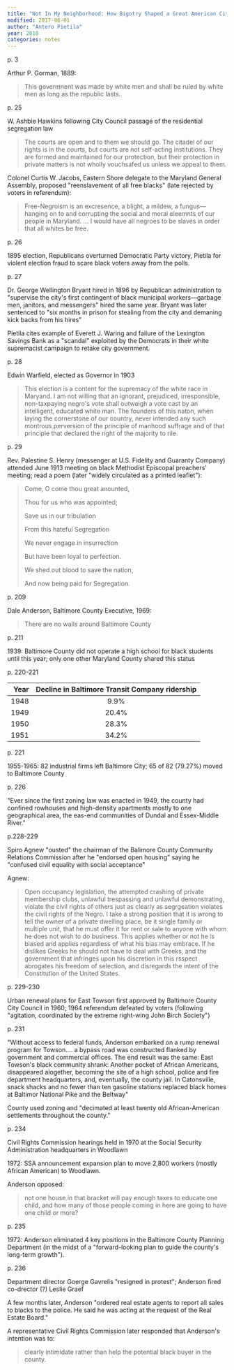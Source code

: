 ```yaml
---
title: "Not In My Neighborhood: How Bigotry Shaped a Great American City"
modified: 2017-06-01
author: "Antero Pietila"
year: 2010
categories: notes
---
```


p. 3

Arthur P. Gorman, 1889:

> This govermnent was made by white men and shall be ruled by white men as long as the republic lasts.

p. 25

W. Ashbie Hawkins following City Council passage of the residential segregation law

>The courts are open and to them we should go. The citadel of our rights is in the courts, but courts are not self-acting institutions. They are formed and maintained for our protection, but their protection in private matters is not wholly vouchsafed us unless we appeal to them.

Colonel Curtis W. Jacobs, Eastern Shore delegate to the Maryland General Assembly, proposed "reenslavement of all free blacks" (late rejected by voters in referendum):

> Free-Negroism is an excresence, a blight, a mildew, a fungus—hanging on to and corrupting the social and moral eleemnts of our people in Maryland. ... I would have all negroes to be slaves in order that all whites be free.

p. 26

1895 election, Republicans overturned Democratic Party victory, Pietila for violent election fraud to scare black voters away from the polls.

p. 27

Dr. George Wellington Bryant hired in 1896 by Republican administration to "supervise the city's first contingent of black municipal workers—garbage men, janitors, and messengers" hired the same year. Bryant was later sentenced to "six months in prison for stealing from the city and demaning kick backs from his hires"

Pietila cites example of Everett J. Waring and failure of the Lexington Savings Bank as a "scandal" exploited by the Democrats in their white supremacist campaign to retake city government.

p. 28

Edwin Warfield, elected as Governor in 1903

> This election is a content for the supremacy of the white race in Maryand. I am not willing that an ignorant, prejudiced, irresponsible, non-taxpaying negro's vote shall outweigh a vote cast by an intelligent, educated white man. The founders of this naton, when laying the cornerstone of our country, never intended any such montrous perversion of the principle of manhood suffrage and of that principle that declared the right of the majority to rile.

p. 29

Rev. Palestine S. Henry (messenger at U.S. Fidelity and Guaranty Company) attended June 1913 meeting on black Methodist Episcopal preachers' meeting; read a poem (later "widely circulated as a printed leaflet"):

> Come, O come thou great anounted,
>
> Thou for us who was appointed;
>
> Save us in our tribulation
>
> From this hateful Segregation
>
> We never engage in insurrection
>
> But have been loyal to perfection.
>
> We shed out blood to save the nation,
>
> And now being paid for Segregation.

p. 209

Dale Anderson, Baltimore County Executive, 1969:

> There are no walls around Baltimore County

p. 211

1939: Baltimore County did not operate a high school for black students until this year; only one other Maryland County shared this status



p. 220-221

| Year | Decline in Baltimore Transit Company ridership |
| ---: | :--------------------------------------: |
| 1948 |                   9.9%                   |
| 1949 |                  20.4%                   |
| 1950 |                  28.3%                   |
| 1951 |                  34.2%                   |

p. 221

1955-1965: 82 industrial firms left Baltimore City; 65 of 82 (79.27%) moved to Baltimore County

p. 226

"Ever since the first zoning law was enacted in 1949, the county had confined rowhouses and high-density apartments mostly to one geographical area, the eas-end communities of Dundal and Essex-Middle River."

p.228-229

Spiro Agnew "ousted" the chairman of the Balimore County Community Relations Commission after he "endorsed open housing" saying he "confused civil equality with social acceptance"

Agnew:

>Open occupancy legislation, the attempted crashing of private membership clubs, unlawful trespassing and unlawful demonstrating, violate the civil rights of others just as clearly as segrgeation violates the civil rights of the Negro. I take a strong position that it is wrong to tell the owner of a private dwelling place, be it single family or multiple unit, that he must offer it for rent or sale to anyone with whom he does not wish to do business. This applies whether or not he is biased and applies regardless of what his bias may embrace. If he dislikes Greeks he should not have to deal with Greeks, and the government that infringes upon his discretion in this rsspect abrogates his freedom of selection, and disregards the intent of the Constitution of the United States.

p. 229-230

Urban renewal plans for East Towson first approved by Baltimore County City Council in 1960; 1964 referendum defeated by voters (following "agitation, coordinated by the extreme right-wing John Birch Society")

p. 231

"Without access to federal funds, Anderson embarked on a rump renewal program for Towson.... a bypass road was constructed flanked by government and commercial offices. The end result was the same: East Towson's black community shrank: Another pocket of African Americans, disappeared alogether, becoming the site of a high school, police and fire department headquarters, and, eventually, the county jail. In Catonsville, snack shacks and no fewer than ten gasoline stations replaced black homes at Baltimor National Pike and the Beltway"

County used zoning and "decimated at least twenty old African-American settlements throughout the county."

p. 234

Civil Rights Commission hearings held in 1970 at the Social Security Administration headquarters in Woodlawn

1972: SSA announcement expansion plan to move 2,800 workers (mostly African American) to Woodlawn.

Anderson opposed:

> not one house in that bracket will pay enough taxes to educate one child, and how many of those people coming in here are going to have one child or more?

p. 235

1972: Anderson eliminated 4 key positions in the Baltimore County Planning Department (in the midst of a "forward-looking plan to guide the county's long-term growth").

p. 236

Department director Goerge Gavrelis "resigned in protest"; Anderson fired co-drector (?) Leslie Graef

A few months later, Anderson "ordered real estate agents to report all sales to blacks to the police. He said he was acting at the request of the Real Estate Board."

A representative Civil Rights Commission later responded that Anderson's intention was to:

> clearly intimidate rather than help the potential black buyer in the county.